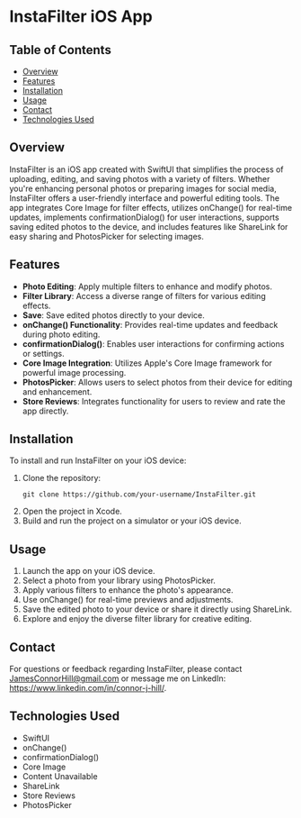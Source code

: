 # InstaFilter iOS App

## Table of Contents
- [Overview](#overview)
- [Features](#features)
- [Installation](#installation)
- [Usage](#usage)
- [Contact](#contact)
- [Technologies Used](#technologies-used)

## Overview
InstaFilter is an iOS app created with SwiftUI that simplifies the process of uploading, editing, and saving photos with a variety of filters. Whether you're enhancing personal photos or preparing images for social media, InstaFilter offers a user-friendly interface and powerful editing tools. The app integrates Core Image for filter effects, utilizes onChange() for real-time updates, implements confirmationDialog() for user interactions, supports saving edited photos to the device, and includes features like ShareLink for easy sharing and PhotosPicker for selecting images.

## Features
- **Photo Editing**: Apply multiple filters to enhance and modify photos.
- **Filter Library**: Access a diverse range of filters for various editing effects.
- **Save**: Save edited photos directly to your device.
- **onChange() Functionality**: Provides real-time updates and feedback during photo editing.
- **confirmationDialog()**: Enables user interactions for confirming actions or settings.
- **Core Image Integration**: Utilizes Apple's Core Image framework for powerful image processing.
- **PhotosPicker**: Allows users to select photos from their device for editing and enhancement.
- **Store Reviews**: Integrates functionality for users to review and rate the app directly.

## Installation
To install and run InstaFilter on your iOS device:
1. Clone the repository:
   ```
   git clone https://github.com/your-username/InstaFilter.git
   ```
2. Open the project in Xcode.
3. Build and run the project on a simulator or your iOS device.

## Usage
1. Launch the app on your iOS device.
2. Select a photo from your library using PhotosPicker.
3. Apply various filters to enhance the photo's appearance.
4. Use onChange() for real-time previews and adjustments.
5. Save the edited photo to your device or share it directly using ShareLink.
6. Explore and enjoy the diverse filter library for creative editing.

## Contact
For questions or feedback regarding InstaFilter, please contact JamesConnorHill@gmail.com or message me on LinkedIn: https://www.linkedin.com/in/connor-j-hill/.

## Technologies Used
- SwiftUI
- onChange()
- confirmationDialog()
- Core Image
- Content Unavailable
- ShareLink
- Store Reviews
- PhotosPicker
